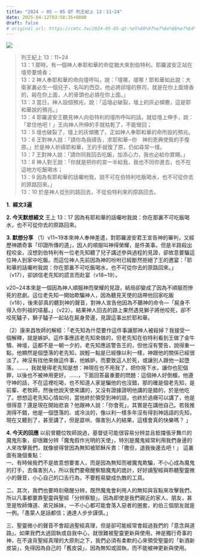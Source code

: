 ```yaml
---
title: "2024 – 05 – 05 QT 列王紀上 13：11~24"
date: 2025-04-12T03:58:35+0800
draft: false
# original_url: https://cmtc.tw/2024-05-05-qt-%e5%88%97%e7%8e%8b%e7%b4%80%e4%b8%8a-13%ef%bc%9a1124
---
```


![](/images/qt.jpg)
> 列王紀上 13：11\~24  
> 13：1 那時，有一個神人奉耶和華的命從猶大來到伯特利。耶羅波安正站在壇旁要燒香；  
> 13：2 神人奉耶和華的命向壇呼叫，說：「壇哪，壇哪！耶和華如此說：大衛家裏必生一個兒子，名叫約西亞，他必將邱壇的祭司，就是在你上面燒香的，殺在你上面，人的骨頭也必燒在你上面。」  
> 13：3 當日，神人設個預兆，說：「這壇必破裂，壇上的灰必傾撒，這是耶和華說的預兆。」  
> 13：4 耶羅波安王聽見神人向伯特利的壇所呼叫的話，就從壇上伸手，說：「拿住他吧！」王向神人所伸的手就枯乾了，不能彎回；  
> 13：5 壇也破裂了，壇上的灰傾撒了，正如神人奉耶和華的命所設的預兆。  
> 13：6 王對神人說：「請你為我禱告，求耶和華─你　神的恩典使我的手復原。」於是神人祈禱耶和華，王的手就復了原，仍如尋常一樣。  
> 13：7 王對神人說：「請你同我回去吃飯，加添心力，我也必給你賞賜。」  
> 13：8 神人對王說：「你就是把你的宮一半給我，我也不同你進去，也不在這地方吃飯喝水；  
> 13：9 因為有耶和華的話囑咐我，說不可在伯特利吃飯喝水，也不可從你去的原路回來。」  
> 13：10 於是神人從別的路回去，不從伯特利來的原路回去。

**1.  經文3遍**

**2. 今天默想經文**
王上 13：17 因為有耶和華的話囑咐我說：你在那裏不可吃飯喝水，也不可從你去的原路回來。

**3. 默想分享**
（1）v11\~19本來神人奉神差遣，對耶羅波安君王宣告神的審判，又經歷神蹟奇事「印證所傳的道」，因人的順服叫神得榮耀，是件美事。但是半路殺出程咬金，沒想到伯特利有一位老先知聽了兒子講述參與過程的見證，卻故意要騙這位神人到家中吃飯。而這位神人先前因為神的吩咐已經斷然拒絕了王的邀宴：「耶和華的話囑咐我說：你在那裏不可吃飯喝水，也不可從你去的原路回來。」（v17），卻誤信老先知的謊言而赴宴（v18\~19）。

v20\~24本來是一個因為神人順服神而榮耀的見證，結局卻變成了因為不順服而慘死的悲劇。這位老先知一開始欺騙神人，因為聽見天使的話帶他回家吃飯（v18），後來卻真的聽到神的聲音，對神人宣告他因為不聽神的命令—「屍身不得入你列祖的墳墓。」（v22）。結果神人回去的路上果然遇見獅子將他咬死，卻不咬死驢子，獅子驢子一起站在屍身旁邊，見證這事出於耶和華。

（2）康來昌牧師的解經：「老先知為什麼要作這件事讓那神人被殺掉？我接受一個解釋，就是嫉妒。這件事應該老先知來做的，但老先知在伯特利看到王做了金牛犢、神壇，這都不是一朝一夕的，老先知應該警告王的，但他沒有警告，說得重一點，他顯然是個墮落的老先知，說輕一點是已經像以利一樣，神跟他的關係已經很淡了。神沒有找他來做這件事，他嫉妒，而要致這人於死，或讓別人跟他一起墮落。……，我就覺得老先知是想：神現在也不用我了，把你拖下水，讓你也犯個罪，以後也不被神用更好。……，下面回答最重要的問題：這個神人好倒楣，他遵守神的話，不在這裡吃喝，也不知道人家是騙他的也沒錯，那的確是個老先知，是前輩、老牧師，然後他說天使來講的，又沒有證據證明他講的是錯的，於是他吃了。想想這老先知心情如何，當他終於領受到神的話，也終於過癮可以講了，他是很得意？還是現在開始悲哀？他跟神人說：「你會死」，其實是在講他自己。若我推測得不錯，他是一個墮落的、或冷淡的，像以利一樣多年沒有得到神話語的先知，現在又聽到了，甚至講了，但是誆哄、傷害別人的結果，這樣會真的快樂嗎？ 」

**4. 今天的回應**
以前曾聽位牧師說過，基督徒可能很容易分辨並且抵擋張牙舞爪的魔鬼形象，卻很難分辨「魔鬼假作光明的天使」，特別是魔鬼經常利用我們身邊的人來攻擊我們，就像彼得曾因為無知被耶穌斥責：「撒但，退我後邊去吧！」 這裏面有幾個重點：  
一、有時候我們不是故意想要害人，而是因為無知而被魔鬼欺騙，不小心成為魔鬼的打手，去傷害別人，所以我們要儆醒察驗魔鬼的詭計，好好讀聖經與聆聽聖靈微小的聲音，小心自己的口舌行為，不要輕易變成仇敵的工具。

二、其次，我們也要時刻儆醒分辨，既然魔鬼會利用人的無知與盲點來攻擊我們，所以凡事都要靠聖靈與聖經「分辨察驗」。因為即使是我們親近的家人、朋友，甚至是牧師傳道、弟兄姊妹，一不小心都可能會落入惡者的圈套，約伯三個朋友就是一例。「愚蒙人是話都信；通達人步步謹慎。」

三、聖靈微小的聲音不會超過聖經真理，但是卻可能經常會超過我們的「意念與道路」。如果我們太過固執或自我中心，就很難被聖靈更新與使用。神是獨行奇事的神，在不違背聖經真理的大原則之下，我們必須有柔軟的心來領受聖靈的「新酒新皮袋」，免得因為自己的「舊皮袋」，因為無知或固執，而不能被神更新與使用。
